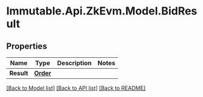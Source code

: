 # Immutable.Api.ZkEvm.Model.BidResult

## Properties

Name | Type | Description | Notes
------------ | ------------- | ------------- | -------------
**Result** | [**Order**](Order.md) |  | 

[[Back to Model list]](../README.md#documentation-for-models) [[Back to API list]](../README.md#documentation-for-api-endpoints) [[Back to README]](../README.md)

